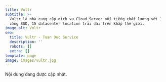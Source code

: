 ```yaml
---
title: Vultr
subtitle: >-
  Vultr là nhà cung cấp dịch vụ Cloud Server nổi tiếng chất lượng với 100% phần
  cứng SSD, 15 datacenter location trải dài trên khắp thế giới.
image_alt: Vultr
seo:
  title: Vultr - Tuan Duc Service
  description: ''
  robots: []
  extra: []
template: page
image: images/vultr.jpg
---
```

Nội dung đang được cập nhật.
